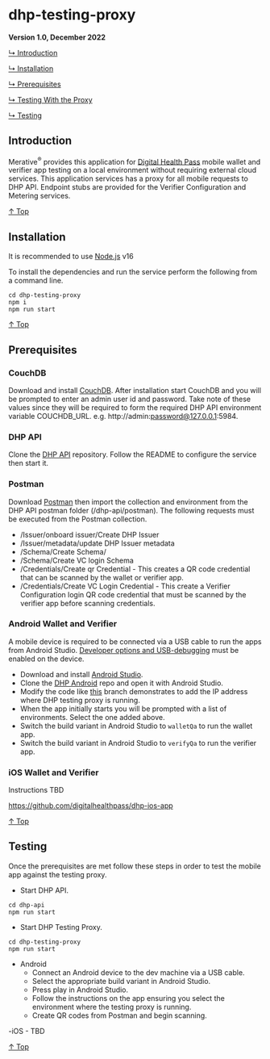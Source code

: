 # dhp-testing-proxy

**Version 1.0, December 2022**

[↳ Introduction](#introduction)

[↳ Installation](#installation)

[↳ Prerequisites](#prerequisites)

[↳ Testing With the Proxy](#prerequisites)

[↳ Testing](#testing)

## Introduction

Merative<sup>®</sup> provides this application for [Digital Health Pass](https://www.ibm.com/products/digital-health-pass/ "Digital Health Pass") mobile wallet and verifier app testing on a local environment without requiring external cloud services.  This application services has a proxy for all mobile requests to DHP API.  Endpoint stubs are provided for the Verifier Configuration and Metering services.

[↑ Top](#readme)

## Installation

It is recommended to use [Node.js](https://nodejs.org/) v16

To install the dependencies and run the service perform the following from a command line.

```
cd dhp-testing-proxy
npm i
npm run start
```

[↑ Top](#readme)

## Prerequisites

### CouchDB
Download and install [CouchDB](https://couchdb.apache.org/).  After installation start CouchDB and you will be prompted to enter an admin user id and password.  Take note of these values since they will be required to form the required DHP API environment variable COUCHDB_URL.  e.g. http://admin:password@127.0.0.1:5984.

### DHP API
Clone the [DHP API](https://github.com/digitalhealthpass/dhp-api) repository.  Follow the README to configure the service then start it. 

### Postman
Download [Postman](https://www.postman.com/downloads/) then import the collection and environment from the DHP API postman folder (/dhp-api/postman). The following requests must be executed from the Postman collection.

- /Issuer/onboard issuer/Create DHP Issuer
- /Issuer/metadata/update DHP Issuer metadata
- /Schema/Create Schema/
- /Schema/Create VC login Schema
- /Credentials/Create qr Credential - This creates a QR code credential that can be scanned by the wallet or verifier app.
- /Credentials/Create VC Login Credential - This create a Verifier Configuration login QR code credential that must be scanned by the verifier app before scanning credentials.

### Android Wallet and Verifier

A mobile device is required to be connected via a USB cable to run the apps from Android Studio. [Developer options and USB-debugging](https://developer.android.com/studio/debug/dev-options#:~:text=Enable%20developer%20options%20and%20USB%20debugging,-Figure%201.&text=To%20enable%20developer%20options%2C%20tap,Settings%20%3E%20About%20Phone%20%3E%20Build%20Number) must be enabled on the device.

- Download and install [Android Studio](https://developer.android.com/studio).
- Clone the [DHP Android](https://github.com/digitalhealthpass/dhp-android-app) repo and open it with Android Studio.
- Modify the code like [this](https://github.com/digitalhealthpass/dhp-android-app/tree/run-against-local-testing-proxy) branch demonstrates to add the IP address where DHP testing proxy is running.
- When the app initially starts you will be prompted with a list of environments.  Select the one added above.
- Switch the build variant in Android Studio to `walletQa` to run the wallet app.
- Switch the build variant in Android Studio to `verifyQa` to run the verifier app.

### iOS Wallet and Verifier

Instructions TBD

https://github.com/digitalhealthpass/dhp-ios-app

[↑ Top](#readme)

## Testing

Once the prerequisites are met follow these steps in order to test the mobile app against the testing proxy.

- Start DHP API.
```
cd dhp-api
npm run start
```

- Start DHP Testing Proxy.
```
cd dhp-testing-proxy
npm run start
```

- Android
	- Connect an Android device to the dev machine via a USB cable.
	- Select the appropriate build variant in Android Studio.
	- Press play in Android Studio.
	- Follow the instructions on the app ensuring you select the environment where the testing proxy is running.
	- Create QR codes from Postman and begin scanning.
	
-iOS
	- TBD	

[↑ Top](#readme)
